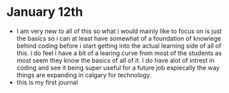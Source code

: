 # January 12th
* I am very new to all of this so what i would mainly like to focus on is just the basics so i can at least have somewhat of a foundation of knowlege behind coding before i start getting into the actual learning side of all of this. i do feel i have a bit of a learing curve from most of the students as most seem they know the basics of all of it. I do have alot of intrest in coding and see it being super useful for a future job espiecally the way things are expanding in calgary for technology.
* this is my first journal
